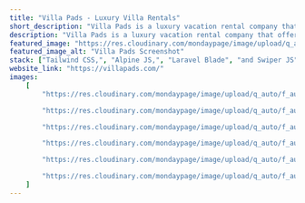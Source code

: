 ```yaml
---
title: "Villa Pads - Luxury Villa Rentals"
short_description: "Villa Pads is a luxury vacation rental company that offers a curated collection of luxurious villa rentals."
description: "Villa Pads is a luxury vacation rental company that offers a curated collection of luxurious villa rentals with guaranteed 5-star hospitality and 24/7 concierge services."
featured_image: "https://res.cloudinary.com/mondaypage/image/upload/q_auto/f_auto/v1710535892/coder-x/featured-images/VillaPads_am6vnk.webp"
featured_image_alt: "Villa Pads Screenshot"
stack: ["Tailwind CSS,", "Alpine JS,", "Laravel Blade", "and Swiper JS"]
website_link: "https://villapads.com/"
images:
    [
        "https://res.cloudinary.com/mondaypage/image/upload/q_auto/f_auto/v1711200045/coder-x/projects/villapads/img-0_sq5pk9.jpg",

        "https://res.cloudinary.com/mondaypage/image/upload/q_auto/f_auto/v1711200055/coder-x/projects/villapads/img-3_xnrx1k.jpg",

        "https://res.cloudinary.com/mondaypage/image/upload/q_auto/f_auto/v1711200062/coder-x/projects/villapads/img-4_fsi0sx.jpg",

        "https://res.cloudinary.com/mondaypage/image/upload/q_auto/f_auto/v1711200068/coder-x/projects/villapads/img-5_nbt0ax.jpg",

        "https://res.cloudinary.com/mondaypage/image/upload/q_auto/f_auto/v1711200046/coder-x/projects/villapads/img-1_wpwfca.jpg",

        "https://res.cloudinary.com/mondaypage/image/upload/q_auto/f_auto/v1711200056/coder-x/projects/villapads/img-2_kyf07x.jpg",
    ]
---
```

